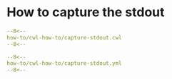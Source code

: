 # How to capture the stdout

```yaml linenums="1" hl_lines="42 62-65"
--8<--
how-to/cwl-how-to/capture-stdout.cwl
--8<--
```



```yaml
--8<--
how-to/cwl-how-to/capture-stdout.yml
--8<--
```